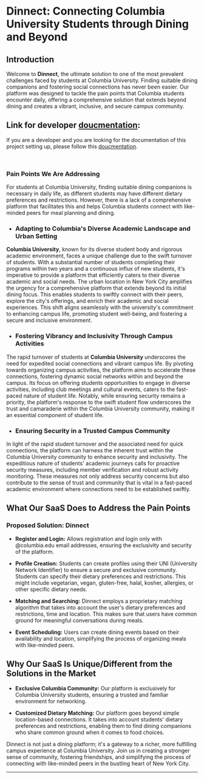 # Dinnect: Connecting Columbia University Students through Dining and Beyond

## Introduction

Welcome to **Dinnect**, the ultimate solution to one of the most prevalent challenges faced by students at Columbia University. Finding suitable dining companions and fostering social connections has never been easier. Our platform was designed to tackle the pain points that Columbia students encounter daily, offering a comprehensive solution that extends beyond dining and creates a vibrant, inclusive, and secure campus community.

## Link for developer [doucmentation](documentation.md):
If you are a developer and you are looking for the documentation of this project setting up, please follow this [doucmentation](documentation.md). <br>

<br>

### Pain Points We Are Addressing

For students at Columbia University, finding suitable dining companions is necessary in daily life, as different students may have different dietary preferences and restrictions. However, there is a lack of a comprehensive platform that facilitates this and helps Columbia students connect with like-minded peers for meal planning and dining.

- ### Adapting to Columbia's Diverse Academic Landscape and Urban Setting

**Columbia University**, known for its diverse student body and rigorous academic environment, faces a unique challenge due to the swift turnover of students. With a substantial number of students completing their programs within two years and a continuous influx of new students, it's imperative to provide a platform that efficiently caters to their diverse academic and social needs. The urban location in New York City amplifies the urgency for a comprehensive platform that extends beyond its initial dining focus. This enables students to swiftly connect with their peers, explore the city's offerings, and enrich their academic and social experiences. This shift aligns seamlessly with the university's commitment to enhancing campus life, promoting student well-being, and fostering a secure and inclusive environment.

- ### Fostering Vibrancy and Inclusivity Through Campus Activities

The rapid turnover of students at **Columbia University** underscores the need for expedited social connections and vibrant campus life. By pivoting towards organizing campus activities, the platform aims to accelerate these connections, fostering dynamic social networks within and beyond the campus. Its focus on offering students opportunities to engage in diverse activities, including club meetings and cultural events, caters to the fast-paced nature of student life. Notably, while ensuring security remains a priority, the platform's response to the swift student flow underscores the trust and camaraderie within the Columbia University community, making it an essential component of student life.

- ### Ensuring Security in a Trusted Campus Community

In light of the rapid student turnover and the associated need for quick connections, the platform can harness the inherent trust within the Columbia University community to enhance security and inclusivity. The expeditious nature of students' academic journeys calls for proactive security measures, including member verification and robust activity monitoring. These measures not only address security concerns but also contribute to the sense of trust and community that is vital in a fast-paced academic environment where connections need to be established swiftly.

## What Our SaaS Does to Address the Pain Points

### Proposed Solution: Dinnect

- **Register and Login:** Allows registration and login only with @columbia.edu email addresses, ensuring the exclusivity and security of the platform.

- **Profile Creation:** Students can create profiles using their UNI (University Network Identifier) to ensure a secure and exclusive community. Students can specify their dietary preferences and restrictions. This might include vegetarian, vegan, gluten-free, halal, kosher, allergies, or other specific dietary needs.

- **Matching and Searching:** Dinnect employs a proprietary matching algorithm that takes into account the user's dietary preferences and restrictions, time and location. This makes sure that users have common ground for meaningful conversations during meals.

- **Event Scheduling:** Users can create dining events based on their availability and location, simplifying the process of organizing meals with like-minded peers.

## Why Our SaaS Is Unique/Different from the Solutions in the Market

- **Exclusive Columbia Community:** Our platform is exclusively for Columbia University students, ensuring a trusted and familiar environment for networking.

- **Customized Dietary Matching:** Our platform goes beyond simple location-based connections. It takes into account students' dietary preferences and restrictions, enabling them to find dining companions who share common ground when it comes to food choices.

Dinnect is not just a dining platform; it's a gateway to a richer, more fulfilling campus experience at Columbia University. Join us in creating a stronger sense of community, fostering friendships, and simplifying the process of connecting with like-minded peers in the bustling heart of New York City.

---

